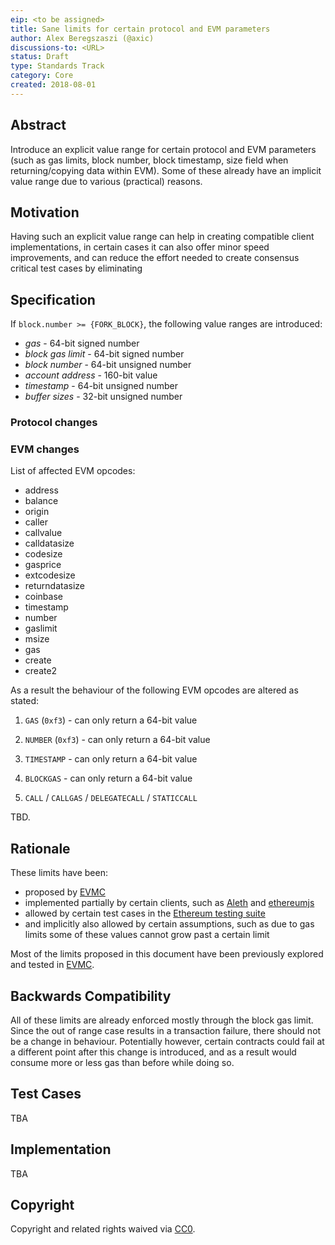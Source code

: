 ```yaml
---
eip: <to be assigned>
title: Sane limits for certain protocol and EVM parameters
author: Alex Beregszaszi (@axic)
discussions-to: <URL>
status: Draft
type: Standards Track
category: Core
created: 2018-08-01
---
```


## Abstract

Introduce an explicit value range for certain protocol and EVM parameters (such as gas limits, block number, block timestamp, size field when returning/copying data within EVM).
Some of these already have an implicit value range due to various (practical) reasons.

## Motivation

Having such an explicit value range can help in creating compatible client implementations, in certain cases it can also offer minor speed improvements,
and can reduce the effort needed to create consensus critical test cases by eliminating

## Specification

If `block.number >= {FORK_BLOCK}`, the following value ranges are introduced:

- *gas* - 64-bit signed number
- *block gas limit* - 64-bit signed number
- *block number* - 64-bit unsigned number
- *account address* - 160-bit value
- *timestamp* - 64-bit unsigned number
- *buffer sizes* - 32-bit unsigned number

### Protocol changes

### EVM changes

List of affected EVM opcodes:
- address
- balance
- origin
- caller
- callvalue
- calldatasize
- codesize
- gasprice
- extcodesize
- returndatasize
- coinbase
- timestamp
- number
- gaslimit
- msize
- gas
- create
- create2

As a result the behaviour of the following EVM opcodes are altered as stated:

1) `GAS` (`0xf3`) - can only return a 64-bit value

2) `NUMBER` (`0xf3`) - can only return a 64-bit value

3) `TIMESTAMP` - can only return a 64-bit value

4) `BLOCKGAS` - can only return a 64-bit value

5) `CALL` / `CALLGAS` / `DELEGATECALL` / `STATICCALL`

TBD.

## Rationale

These limits have been:
- proposed by [EVMC]
- implemented partially by certain clients, such as [Aleth] and [ethereumjs]
- allowed by certain test cases in the [Ethereum testing suite]
- and implicitly also allowed by certain assumptions, such as due to gas limits some of these values cannot grow past a certain limit

Most of the limits proposed in this document have been previously explored and tested in [EVMC].


## Backwards Compatibility

All of these limits are already enforced mostly through the block gas limit. Since the out of range case results in a transaction failure, there should not be a change in behaviour.
Potentially however, certain contracts could fail at a different point after this change is introduced, and as a result would consume more or less gas than before while doing so.

## Test Cases

TBA

## Implementation

TBA

## Copyright
Copyright and related rights waived via [CC0](https://creativecommons.org/publicdomain/zero/1.0/).

[EVMC]: https://github.com/ethereum/evmc
[Aleth]: https://github.com/ethereum/aleth
[ethereumjs]: https://github.com/ethereumjs
[Ethereum testing suite]: https://github.com/ethereum/tests
